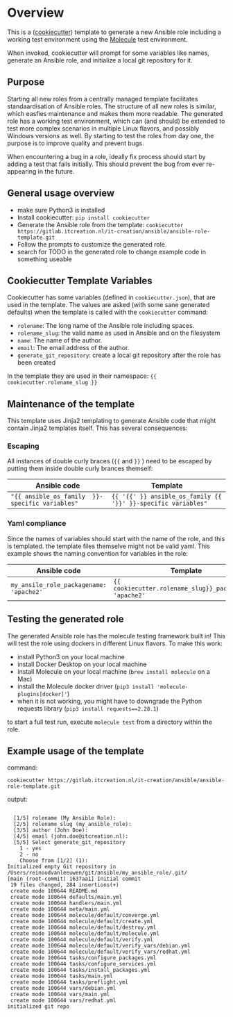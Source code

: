 
Overview
========

This is a ([cookiecutter](https://cookiecutter.readthedocs.io/en/stable/)) template to generate a new Ansible role including a working test environment using the [Molecule](https://ansible.readthedocs.io/projects/molecule/) test environment.

When invoked, cookiecutter will prompt for some variables like names, generate an Ansible role, and initialize a local git repository for it.

Purpose
----

Starting all new roles from a centrally managed template facilitates standaardisation of Ansible roles. The structure of all new roles is similar, which easfies maintenance and makes them more readable.
The generated role has a working test environment, which can (and should) be extended to test more complex scenarios in multiple Linux flavors, and possibly Windows versions as well. By starting to test the roles from day one, the purpose is to improve quality and prevent bugs.

When encountering a bug in a role, ideally fix process should start by adding a test that fails initially. This should prevent the bug from ever re-appearing in the future.

General usage overview
-----
- make sure Python3 is installed
- Install cookiecutter: `pip install cookiecutter`
- Generate the Ansible role from the template: `cookiecutter https://gitlab.itcreation.nl/it-creation/ansible/ansible-role-template.git`
- Follow the prompts to customize the generated role.
- search for TODO in the generated role to change example code in something useable

Cookiecutter Template Variables
------
Cookiecutter has some variables (defined in `cookiecutter.json`), that are used in the template. The values are asked (with some sane generated defaults) when the template is called with the `cookiecutter` command:

- `rolename`: The long name of the Ansible role including spaces.
- `rolename_slug`: the valid name as used in Ansible and on the filesystem
- `name`: The name of the author.
- `email`: The email address of the author.
- `generate_git_repository`: create a local git repository after the role has been created

In the template they are used in their namespace: `{{ cookiecutter.rolename_slug }}`

Maintenance of the template
-------
This template uses Jinja2 templating to generate Ansible code that might contain Jinja2 templates itself. This has several consequences:

### Escaping

All instances of double curly braces (`{{` and `}}` ) need to be escaped by putting them inside double curly brances themself:

| Ansible code | Template |
|--------------|----------|
| `"{{ ansible_os_family  }}-specific variables"` | `{{ '{{' }} ansible_os_family {{ '}}' }}-specific variables"` |

### Yaml compliance

Since the names of variables should start with the name of the role, and this is templated. the template files themselve might not be valid yaml. This example shows the naming convention for variables in the role:

| Ansible code | Template |
|--------------|----------|
| `my_ansile_role_packagename: 'apache2'` |`{{ cookiecutter.rolename_slug}}_packagename: 'apache2'`|


Testing the generated role
-------
The generated Ansible role has the molecule testing framework built in! This will test the role using dockers in different Linux
flavors. To make this work:
- install Python3 on your local machine
- install Docker Desktop on your local machine
- install Molecule on your local machine (`brew install molecule` on a Mac)
- install the Molecule docker driver (`pip3 install 'molecule-plugins[docker]'`)
- when it is not working, you might have to downgrade the Python requests library (`pip3 install requests==2.28.1`)

to start a full test run, execute `molecule test` from a directory within the role.

Example usage of the template
----
command:
```
cookiecutter https://gitlab.itcreation.nl/it-creation/ansible/ansible-role-template.git
```
output:
```

  [1/5] rolename (My Ansible Role):
  [2/5] rolename_slug (my_ansible_role):
  [3/5] author (John Doe):
  [4/5] email (john.doe@itcreation.nl):
  [5/5] Select generate_git_repository
    1 - yes
    2 - no
    Choose from [1/2] (1):
Initialized empty Git repository in /Users/reinoudvanleeuwen/git/ansible/my_ansible_role/.git/
[main (root-commit) 1637aa1] Initial commit
 19 files changed, 284 insertions(+)
 create mode 100644 README.md
 create mode 100644 defaults/main.yml
 create mode 100644 handlers/main.yml
 create mode 100644 meta/main.yml
 create mode 100644 molecule/default/converge.yml
 create mode 100644 molecule/default/create.yml
 create mode 100644 molecule/default/destroy.yml
 create mode 100644 molecule/default/molecule.yml
 create mode 100644 molecule/default/verify.yml
 create mode 100644 molecule/default/verify_vars/debian.yml
 create mode 100644 molecule/default/verify_vars/redhat.yml
 create mode 100644 tasks/configure_packages.yml
 create mode 100644 tasks/configure_services.yml
 create mode 100644 tasks/install_packages.yml
 create mode 100644 tasks/main.yml
 create mode 100644 tasks/preflight.yml
 create mode 100644 vars/debian.yml
 create mode 100644 vars/main.yml
 create mode 100644 vars/redhat.yml
initialized git repo
```